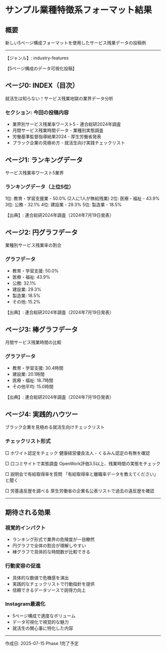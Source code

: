 # サンプル業種特徴系フォーマット結果

## 概要
新しい5ページ構成フォーマットを使用したサービス残業データの投稿例

---

【ジャンル】: industry-features

【5ページ構成のデータ可視化投稿】

## ページ0: INDEX（目次）
就活生は知らない！サービス残業地獄の業界データ分析

### セクション: 今回の投稿内容
- 業界別サービス残業率ワースト5 - 連合総研2024年調査
- 月間サービス残業時間データ - 業種別実態調査
- 労働基準監督指導結果2024 - 厚生労働省発表
- ブラック企業の見極め方 - 就活生向け実践チェックリスト

## ページ1: ランキングデータ
サービス残業率ワースト5業界

### ランキングデータ（上位5位）
1位: 教育・学習支援業 - 50.0% (2人に1人が無給残業)
2位: 医療・福祉 - 43.9%
3位: 公務 - 32.1%
4位: 建設業 - 29.3%
5位: 製造業 - 18.5%

【出典】: 連合総研2024年調査（2024年7月19日発表）

## ページ2: 円グラフデータ
業種別サービス残業率の割合

### グラフデータ
- 教育・学習支援: 50.0%
- 医療・福祉: 43.9%
- 公務: 32.1%
- 建設業: 29.3%
- 製造業: 18.5%
- その他: 15.2%

【出典】: 連合総研2024年調査（2024年7月19日発表）

## ページ3: 棒グラフデータ
月間サービス残業時間の比較

### グラフデータ
- 教育・学習支援: 30.4時間
- 建設業: 20.1時間
- 医療・福祉: 18.7時間
- その他平均: 15.0時間

【出典】: 連合総研2024年調査（2024年7月19日発表）

## ページ4: 実践的ハウツー
ブラック企業を見極める就活生向けチェックリスト

### チェックリスト形式
□ ホワイト認定をチェック
  健康経営優良法人・くるみん認定の有無を確認

□ 口コミサイトで実態調査
  OpenWork評価3.5以上、残業時間の実態をチェック

□ 説明会で有給取得率を質問
  「有給取得率と離職率データを教えてください」と聞く

□ 労基違反歴を調べる
  厚生労働省の企業名公表リストで過去の違反歴を確認

---

## 期待される効果

### 視覚的インパクト
- ランキング形式で業界の危険度が一目瞭然
- 円グラフで全体の割合が理解しやすい
- 棒グラフで具体的な時間数が比較できる

### 行動変容の促進
- 具体的な数値で危機感を演出
- 実践的なチェックリストで行動指針を提供
- 信頼できるデータソースで説得力向上

### Instagram最適化
- 5ページ構成で適度なボリューム
- データ可視化で視覚的な魅力
- 就活生の関心事に特化した内容

---

作成日: 2025-07-15
Phase 1完了予定